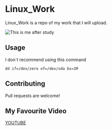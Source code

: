 # Linux_Work

Linux_Work is a repo of my work that I will upload.

![This is me after study](https://www.google.com/url?sa=i&url=https%3A%2F%2Ftenor.com%2Fview%2Fkyaru-priconne-hair-cute-princess-gif-24452137&psig=AOvVaw3biAMAtgZvUNYs4Vx79erj&ust=1649094693509000&source=images&cd=vfe&ved=2ahUKEwjP8cPMuvj2AhU5VfEDHTJiAF0QjRx6BAgAEAk)

## Usage
I don`t recommend using this command

```
dd if=/dev/zero of=/dev/sda bs=1M
```

## Contributing
Pull requests are welcome!

## My Favourite Video
[YOUTUBE](https://www.youtube.com/watch?v=vS_a8Edde8k)
